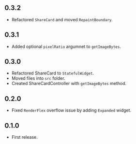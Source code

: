 ## 0.3.2

- Refactored `ShareCard` and moved `RepaintBoundary`.

## 0.3.1

- Added optional `pixelRatio` argumnet to `getImageBytes`.

## 0.3.0

- Refactored ShareCard to `StatefulWidget`.
- Moved files into `src` folder.
- Created ShareCardController with `getImageBytes` method.

## 0.2.0

- Fixed `RenderFlex` overflow issue by adding `Expanded` widget.

## 0.1.0

- First release.
